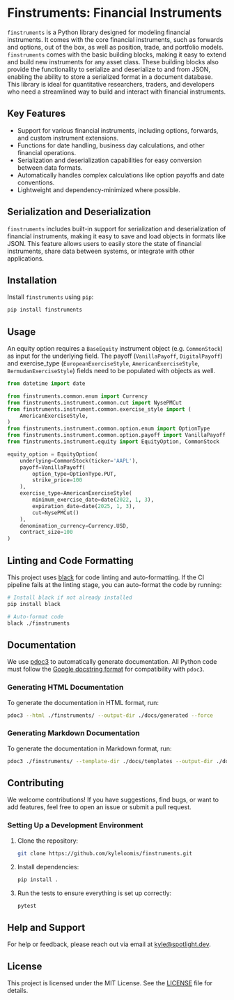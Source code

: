 # Finstruments: Financial Instruments

`finstruments` is a Python library designed for modeling financial instruments. It comes with the core financial
instruments, such as forwards and options, out of the box, as well as position, trade, and portfolio models.
`finstruments` comes with the basic building blocks, making it easy to extend and build new instruments for any asset
class. These building blocks also provide the functionality to serialize and deserialize to and from JSON, enabling the
ability to store a serialized format in a document database. This library is ideal for quantitative researchers,
traders, and developers who need a streamlined way to build and interact with financial instruments.

## Key Features

- Support for various financial instruments, including options, forwards, and custom instrument extensions.
- Functions for date handling, business day calculations, and other financial operations.
- Serialization and deserialization capabilities for easy conversion between data formats.
- Automatically handles complex calculations like option payoffs and date conventions.
- Lightweight and dependency-minimized where possible.

## Serialization and Deserialization

`finstruments` includes built-in support for serialization and deserialization of financial instruments, making it easy
to save and load objects in formats like JSON. This feature allows users to easily store the state of financial
instruments, share data between systems, or integrate with other applications.

## Installation

Install `finstruments` using `pip`:

```bash
pip install finstruments
```

## Usage

An equity option requires a `BaseEquity` instrument object (e.g. `CommonStock`) as input for the underlying field. The
payoff (`VanillaPayoff`, `DigitalPayoff`) and exercise_type (`EuropeanExerciseStyle`, `AmericanExerciseStyle`,
`BermudanExerciseStyle`) fields need to be populated with objects as well.

```python
from datetime import date

from finstruments.common.enum import Currency
from finstruments.instrument.common.cut import NysePMCut
from finstruments.instrument.common.exercise_style import (
    AmericanExerciseStyle,
)
from finstruments.instrument.common.option.enum import OptionType
from finstruments.instrument.common.option.payoff import VanillaPayoff
from finstruments.instrument.equity import EquityOption, CommonStock

equity_option = EquityOption(
    underlying=CommonStock(ticker='AAPL'),
    payoff=VanillaPayoff(
        option_type=OptionType.PUT,
        strike_price=100
    ),
    exercise_type=AmericanExerciseStyle(
        minimum_exercise_date=date(2022, 1, 3),
        expiration_date=date(2025, 1, 3),
        cut=NysePMCut()
    ),
    denomination_currency=Currency.USD,
    contract_size=100
)
```

## Linting and Code Formatting

This project uses [black](https://github.com/psf/black) for code linting and auto-formatting. If the CI pipeline fails
at the linting stage, you can auto-format the code by running:

```bash
# Install black if not already installed
pip install black

# Auto-format code
black ./finstruments
```

## Documentation

We use [pdoc3](https://pdoc3.github.io/pdoc/) to automatically generate documentation. All Python code must follow
the [Google docstring format](https://sphinxcontrib-napoleon.readthedocs.io/en/latest/example_google.html) for
compatibility with `pdoc3`.

### Generating HTML Documentation

To generate the documentation in HTML format, run:

```bash
pdoc3 --html ./finstruments/ --output-dir ./docs/generated --force
```

### Generating Markdown Documentation

To generate the documentation in Markdown format, run:

```bash
pdoc3 ./finstruments/ --template-dir ./docs/templates --output-dir ./docs/md --force --config='docformat="google"'
```

## Contributing

We welcome contributions! If you have suggestions, find bugs, or want to add features, feel free to open an issue or
submit a pull request.

### Setting Up a Development Environment

1. Clone the repository:
   ```bash
   git clone https://github.com/kyleloomis/finstruments.git
   ```

2. Install dependencies:
   ```bash
   pip install .
   ```

3. Run the tests to ensure everything is set up correctly:
   ```bash
   pytest
   ```

## Help and Support

For help or feedback, please reach out via email at [kyle@spotlight.dev](mailto:kyle@spotlight.dev).

## License

This project is licensed under the MIT License. See the [LICENSE](LICENSE) file for details.
